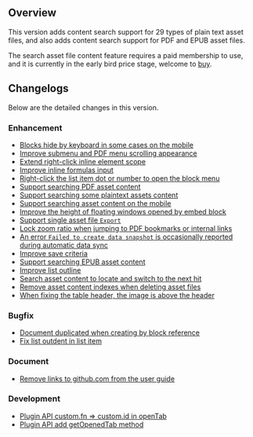 ## Overview

This version adds content search support for 29 types of plain text asset files, and also adds content search support for PDF and EPUB asset files.

The search asset file content feature requires a paid membership to use, and it is currently in the early bird price stage, welcome to [buy](https://b3log.org/siyuan/en/pricing.html).

## Changelogs

Below are the detailed changes in this version.

### Enhancement

* [Blocks hide by keyboard in some cases on the mobile](https://github.com/siyuan-note/siyuan/issues/8950)
* [Improve submenu and PDF menu scrolling appearance](https://github.com/siyuan-note/siyuan/issues/8958)
* [Extend right-click inline element scope](https://github.com/siyuan-note/siyuan/issues/8960)
* [Improve inline formulas input](https://github.com/siyuan-note/siyuan/issues/8972)
* [Right-click the list item dot or number to open the block menu](https://github.com/siyuan-note/siyuan/issues/8983)
* [Support searching PDF asset content](https://github.com/siyuan-note/siyuan/pull/8985)
* [Support searching some plaintext assets content](https://github.com/siyuan-note/siyuan/issues/8987)
* [Support searching asset content on the mobile](https://github.com/siyuan-note/siyuan/issues/8991)
* [Improve the height of floating windows opened by embed block](https://github.com/siyuan-note/siyuan/issues/8992) 
* [Support single asset file `Export`](https://github.com/siyuan-note/siyuan/issues/8993)
* [Lock zoom ratio when jumping to PDF bookmarks or internal links](https://github.com/siyuan-note/siyuan/issues/8997)
* [An error `Failed to create data snapshot` is occasionally reported during automatic data sync](https://github.com/siyuan-note/siyuan/issues/8998)
* [Improve save criteria](https://github.com/siyuan-note/siyuan/issues/8999)
* [Support searching EPUB asset content](https://github.com/siyuan-note/siyuan/issues/9000)
* [Improve list outline](https://github.com/siyuan-note/siyuan/issues/9004)
* [Search asset content to locate and switch to the next hit](https://github.com/siyuan-note/siyuan/issues/9009)
* [Remove asset content indexes when deleting asset files](https://github.com/siyuan-note/siyuan/issues/9010)
* [When fixing the table header, the image is above the header](https://github.com/siyuan-note/siyuan/issues/9016)

### Bugfix

* [Document duplicated when creating by block reference](https://github.com/siyuan-note/siyuan/issues/8981)
* [Fix list outdent in list item](https://github.com/siyuan-note/siyuan/issues/8994)

### Document

* [Remove links to github.com from the user guide](https://github.com/siyuan-note/siyuan/issues/9011)

### Development

* [Plugin API custom.fn => custom.id in openTab](https://github.com/siyuan-note/siyuan/issues/8944)
* [Plugin API add getOpenedTab method](https://github.com/siyuan-note/siyuan/issues/9002)
